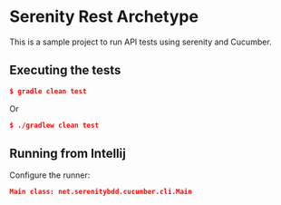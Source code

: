 # Serenity Rest Archetype

This is a sample project to run API tests using serenity and Cucumber.

## Executing the tests

```json
$ gradle clean test
```

Or

```json
$ ./gradlew clean test
```


## Running from Intellij

Configure the runner:

```json
Main class: net.serenitybdd.cucumber.cli.Main
```
